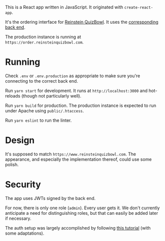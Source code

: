 This is a React app written in JavaScript. It originated with `create-react-app`.

It's the ordering interface for [Reinstein QuizBowl](https://www.reinsteinquizbowl.com). It uses the [corresponding back end](https://github.com/jonahgreenthal/reinstein-order-backend).

The production instance is running at `https://order.reinsteinquizbowl.com`.

# Running
Check `.env` or `.env.production` as appropriate to make sure you're connecting to the correct back end.

Run `yarn start` for development. It runs at `http://localhost:3000` and hot-reloads (though not particularly well).

Run `yarn build` for production. The production instance is expected to run under Apache using `public/.htaccess`.

Run `yarn eslint` to run the linter.

# Design
It's supposed to match `https://www.reinsteinquizbowl.com`. The appearance, and especially the implementation thereof, could use some polish.

# Security
The app uses JWTs signed by the back end.

For now, there is only one role (`admin`). Every user gets it. We don't currently anticipate a need for distinguishing roles, but that can easily be added later if necessary.

The auth setup was largely accomplished by following [this tutorial](https://www.bezkoder.com/spring-boot-react-jwt-auth/) (with some adaptations).
 